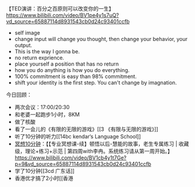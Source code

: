 【TED演讲：百分之百原则可以改变你的一生】https://www.bilibili.com/video/BV1pe4y1s7uQ?vd_source=65887114d8931543cb0d24c93401ccfb
- self image
- change input will change you thought, then change your behavior, your output.
- This is the way I gonna be. 
- no return exprience.
- place yourself a position that has no return 
- how you do anything is how you  do everything.
- 100% commitment is easy than 98% commitment.
- shift your identity is the first step. You can't change by imagnation.


今日回顾：
- 两次会议：17:00/20:30
- 和老婆一起跑步1小时，8KM
- 做了核酸
- 看了一会儿的《有限的无限的游戏》[[3 《有限与无限的游戏》]]
- 听了10分钟的听力[[14bc kendar‘s Language School]]
- [冥想10分钟](https://www.bilibili.com/video/BV1cb4y1t7Ge?p=9&vd_source=65887114d8931543cb0d24c93401ccfb)：【【专业冥想课-续】顿悟以后-慧能的故事，老生专属练习 | 收藏级，理论+练习+示范 | 第四周with李冉。系统练习请从第一周开始。】https://www.bilibili.com/video/BV1cb4y1t7Ge?p=9&vd_source=65887114d8931543cb0d24c93401ccfb
- 学了10分钟[[3cd 广东话]]
- 香港优才搞了2小时[[香港